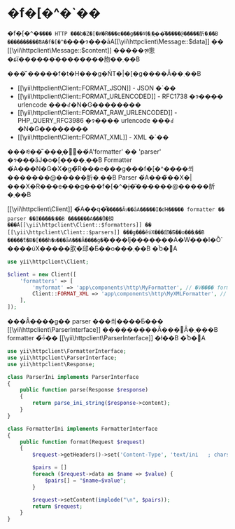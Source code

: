 �f�[�^�`��
==========

�f�[�^�`���� HTTP ���b�Z�[�W�̃R���e���g���쐬�܂��͉�͂�����@�����肵�܂��B
����������ƁA�f�[�^�`���ɂ���āA[[\yii\httpclient\Message::$data]] �� [[\yii\httpclient\Message::$content]] �����݂ɂǂ̂悤�ɕϊ������ׂ��������肳��܂��B

���̌`�����f�t�H���g�ŃT�|�[�g����Ă��܂��B

 - [[\yii\httpclient\Client::FORMAT_JSON]] - JSON �`��
 - [[\yii\httpclient\Client::FORMAT_URLENCODED]] - RFC1738 �ɂ���� urlencode ���ꂽ�N�G��������
 - [[\yii\httpclient\Client::FORMAT_RAW_URLENCODED]] - PHP_QUERY_RFC3986 �ɂ���� urlencode ���ꂽ�N�G��������
 - [[\yii\httpclient\Client::FORMAT_XML]] - XML �`��

���ꂼ��̌`���͓�̎��́A'formatter' �� 'parser' �ɂ���ăJ�o�[����܂��B
Formatter �́A���N�G�X�g�̃R���e���g���f�[�^����쐬�������@�����肵�܂��B
Parser �́A���̃��X�|���X�R���e���g���f�[�^�ɉ�͂������@�����肵�܂��B

[[\yii\httpclient\Client]] �́A��q�̌`�����ׂĂɂ��āA�����I�ɑΉ����� formatter �� parser ��I�����܂��B
�������A���̐U�镑���́A[[\yii\httpclient\Client::$formatters]] �� [[\yii\httpclient\Client::$parsers]] ���g���ĕύX���邱�Ƃ��o���܂��B
�����̃t�B�[���h�ɂ���āA���Ȃ����g�̌`����ǉ�������A�W���I�Ȍ`����ύX�����肷�邱�Ƃ��o���܂��B
�Ⴆ�΁A

```php
use yii\httpclient\Client;

$client = new Client([
    'formatters' => [
        'myformat' => 'app\components\http\MyFormatter', // �V���� formatter ��ǉ�
        Client::FORMAT_XML => 'app\components\http\MyXMLFormatter', // �f�t�H���g�� XML formatter ���I�[�o�[���C�h
    ],
]);
```

���Ȃ����g�� parser ���쐬����Ƃ��� [[\yii\httpclient\ParserInterface]] ���������Ȃ���΂Ȃ�܂���B
formatter �̏ꍇ��  [[\yii\httpclient\ParserInterface]] �ł��B
�Ⴆ�΁A

```php
use yii\httpclient\FormatterInterface;
use yii\httpclient\ParserInterface;
use yii\httpclient\Response;

class ParserIni implements ParserInterface
{
    public function parse(Response $response)
    {
        return parse_ini_string($response->content);
    }
}

class FormatterIni implements FormatterInterface
{
    public function format(Request $request)
    {
        $request->getHeaders()->set('Content-Type', 'text/ini   ; charset=UTF-8');

        $pairs = []
        foreach ($request->data as $name => $value) {
            $pairs[] = "$name=$value";
        }

        $request->setContent(implode("\n", $pairs));
        return $request;
    }
}
```
